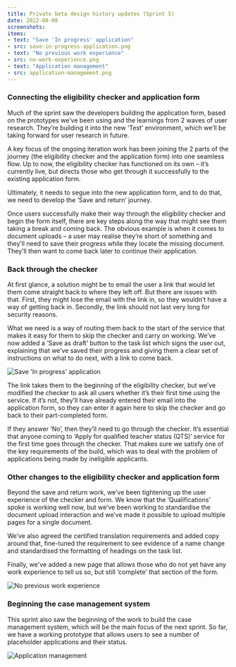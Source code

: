 ```yaml
---
title: Private beta design history updates (Sprint 5)
date: 2022-08-08
screenshots:
items:
- text: "Save 'In progress' application"
- src: save-in-progress-application.png
- text: "No previous work experience"
- src: no-work-experience.png
- text: "Application management"
- src: application-management.png
---
```


### Connecting the eligibility checker and application form

Much of the sprint saw the developers building the application form, based on the prototypes we’ve been using and the learnings from 2 waves of user research. They’re building it into the new ‘Test’ environment, which we’ll be taking forward for user research in future.

A key focus of the ongoing iteration work has been joining the 2 parts of the journey (the eligibility checker and the application form) into one seamless flow. Up to now, the eligibility checker has functioned on its own – it’s currently live, but directs those who get through it successfully to the existing application form.

Ultimately, it needs to segue into the new application form, and to do that, we need to develop the ‘Save and return’ journey.

Once users successfully make their way through the eligibility checker and begin the form itself, there are key steps along the way that might see them taking a break and coming back. The obvious example is when it comes to document uploads – a user may realise they’re short of something and they’ll need to save their progress while they locate the missing document. They’ll then want to come back later to continue their application.


### Back through the checker

At first glance, a solution might be to email the user a link that would let them come straight back to where they left off. But there are issues with that. First, they might lose the email with the link in, so they wouldn’t have a way of getting back in. Secondly, the link should not last very long for security reasons.

What we need is a way of routing them back to the start of the service that makes it easy for them to skip the checker and carry on working. We’ve now added a ‘Save as draft’ button to the task list which signs the user out, explaining that we’ve saved their progress and giving them a clear set of instructions on what to do next, with a link to come back.

![Save 'In progress' application](save-in-progress-application.png)

The link takes them to the beginning of the eligibility checker, but we’ve modified the checker to ask all users whether it’s their first time using the service. If it’s not, they’ll have already entered their email into the application form, so they can enter it again here to skip the checker and go back to their part-completed form.

If they answer ‘No’, then they’ll need to go through the checker. It’s essential that anyone coming to ‘Apply for qualified teacher status (QTS)’ service for the first time goes through the checker. That makes sure we satisfy one of the key requirements of the build, which was to deal with the problem of applications being made by ineligible applicants.



### Other changes to the eligibility checker and application form

Beyond the save and return work, we’ve been tightening up the user experience of the checker and form. We know that the ‘Qualifications’ spoke is working well now, but we’ve been working to standardise the document upload interaction and we’ve made it possible to upload multiple pages for a single document.

We’ve also agreed the certified translation requirements and added copy around that, fine-tuned the requirement to see evidence of a name change and standardised the formatting of headings on the task list.

Finally, we've added a new page that allows those who do not yet have any work experience to tell us so, but still ‘complete’ that section of the form.

![No previous work experience](no-work-experience.png)

### Beginning the case management system

This sprint also saw the beginning of the work to build the case management system, which will be the main focus of the next sprint. So far, we have a working prototype that allows users to see a number of placeholder applications and their status.

![Application management](application-management.png)
